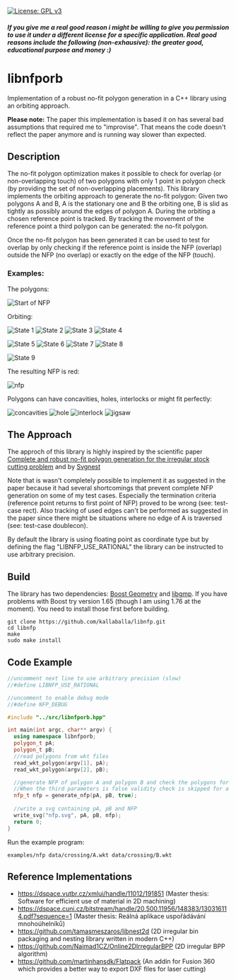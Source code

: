 [![License: GPL v3](https://img.shields.io/badge/License-GPL%20v3-blue.svg)](https://www.gnu.org/licenses/gpl-3.0.en.html)
##### If you give me a real good reason i might be willing to give you permission to use it under a different license for a specific application. Real good reasons include the following (non-exhausive): the greater good, educational purpose and money :)

# libnfporb
Implementation of a robust no-fit polygon generation in a C++ library using an orbiting approach.

__Please note:__ The paper this implementation is based it on has several bad assumptions that required me to "improvise". That means the code doesn't reflect the paper anymore and is running way slower than expected.

## Description

The no-fit polygon optimization makes it possible to check for overlap (or non-overlapping touch) of two polygons with only 1 point in polygon check (by providing the set of non-overlapping placements).
This library implements the orbiting approach to generate the no-fit polygon: Given two polygons A and B, A is the stationary one and B the orbiting one, B is slid as tightly as possibly around the edges of polygon A. During the orbiting a chosen reference point is tracked. By tracking the movement of the reference point a third polygon can be generated: the no-fit polygon.

Once the no-fit polygon has been generated it can be used to test for overlap by only checking if the reference point is inside the NFP (overlap) outside the NFP (no overlap) or exactly on the edge of the NFP (touch).

### Examples:

The polygons: 

![Start of NFP](/images/start.png?raw=true)

Orbiting:

![State 1](/images/next0.png?raw=true)
![State 2](/images/next1.png?raw=true)
![State 3](/images/next2.png?raw=true)
![State 4](/images/next3.png?raw=true)

![State 5](/images/next4.png?raw=true)
![State 6](/images/next5.png?raw=true)
![State 7](/images/next6.png?raw=true)
![State 8](/images/next7.png?raw=true)

![State 9](/images/next8.png?raw=true)

The resulting NFP is red:

![nfp](/images/nfp.png?raw=true)

Polygons can have concavities, holes, interlocks or might fit perfectly:

![concavities](/images/concavities.png?raw=true)
![hole](/images/hole.png?raw=true)
![interlock](/images/interlock.png?raw=true)
![jigsaw](/images/jigsaw.png?raw=true)

## The Approach
The approch of this library is highly inspired by the scientific paper [Complete and robust no-fit polygon generation
for the irregular stock cutting problem](https://pdfs.semanticscholar.org/e698/0dd78306ba7d5bb349d20c6d8f2e0aa61062.pdf) and by [Svgnest](http://svgnest.com)

Note that is wasn't completely possible to implement it as suggested in the paper because it had several shortcomings that prevent complete NFP generation on some of my test cases. Especially the termination criteria (reference point returns to first point of NFP) proved to be wrong (see: test-case rect). Also tracking of used edges can't be performed as suggested in the paper since there might be situations where no edge of A is traversed (see: test-case doublecon).

By default the library is using floating point as coordinate type but by defining the flag "LIBNFP_USE_RATIONAL" the library can be instructed to use arbitrary precision.

## Build
The library has two dependencies: [Boost Geometry](http://www.boost.org/doc/libs/1_65_1/libs/geometry/doc/html/index.html) and [libgmp](https://gmplib.org). If you have problems with Boost try version 1.65 (though I am using 1.76 at the moment). You need to install those first before building. 

    git clone https://github.com/kallaballa/libnfp.git
    cd libnfp
    make
    sudo make install

## Code Example

```c++
//uncomment next line to use arbitrary precision (slow)
//#define LIBNFP_USE_RATIONAL

//uncomment to enable debug mode
//#define NFP_DEBUG

#include "../src/libnfporb.hpp"

int main(int argc, char** argv) {
  using namespace libnfporb;
  polygon_t pA;
  polygon_t pB;
  //read polygons from wkt files
  read_wkt_polygon(argv[1], pA);
  read_wkt_polygon(argv[2], pB);

  //generate NFP of polygon A and polygon B and check the polygons for validity. 
  //When the third parameters is false validity check is skipped for a little performance increase
  nfp_t nfp = generate_nfp(pA, pB, true);
  
  //write a svg containing pA, pB and NFP
  write_svg("nfp.svg", pA, pB, nfp);
  return 0;
}
```
Run the example program:

    examples/nfp data/crossing/A.wkt data/crossing/B.wkt

## Reference Implementations
* https://dspace.vutbr.cz/xmlui/handle/11012/191851 (Master thesis: Software for efficient use of material in 2D machining)
* https://dspace.cuni.cz/bitstream/handle/20.500.11956/148383/130316114.pdf?sequence=1 (Master thesis: Reálná aplikace uspořádávání mnohoúhelníků)
* https://github.com/tamasmeszaros/libnest2d (2D irregular bin packaging and nesting library written in modern C++)
* https://github.com/Naimad1CZ/Online2DIrregularBPP (2D irregular BPP algorithm)
* https://github.com/martinhansdk/Flatpack (An addin for Fusion 360 which provides a better way to export DXF files for laser cutting)
